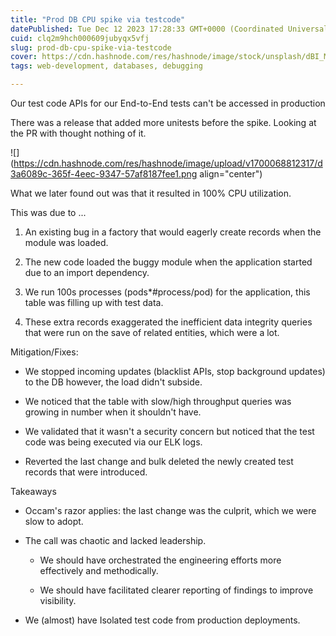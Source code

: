```yaml
---
title: "Prod DB CPU spike via testcode"
datePublished: Tue Dec 12 2023 17:28:33 GMT+0000 (Coordinated Universal Time)
cuid: clq2m9hch000609jubyqx5vfj
slug: prod-db-cpu-spike-via-testcode
cover: https://cdn.hashnode.com/res/hashnode/image/stock/unsplash/dBI_My696Rk/upload/280a1e4b0f028bdfcc4364c86bd92b06.jpeg
tags: web-development, databases, debugging

---
```


Our test code APIs for our End-to-End tests can't be accessed in production

There was a release that added more unitests before the spike. Looking at the PR with thought nothing of it.

![](https://cdn.hashnode.com/res/hashnode/image/upload/v1700068812317/d3a6089c-365f-4eec-9347-57af8187fee1.png align="center")

What we later found out was that it resulted in 100% CPU utilization.

This was due to ...

1. An existing bug in a factory that would eagerly create records when the module was loaded.
    
2. The new code loaded the buggy module when the application started due to an import dependency.
    
3. We run 100s processes (pods\*#process/pod) for the application, this table was filling up with test data.
    
4. These extra records exaggerated the inefficient data integrity queries that were run on the save of related entities, which were a lot.
    

Mitigation/Fixes:

* We stopped incoming updates (blacklist APIs, stop background updates) to the DB however, the load didn't subside.
    
* We noticed that the table with slow/high throughput queries was growing in number when it shouldn't have.
    
* We validated that it wasn't a security concern but noticed that the test code was being executed via our ELK logs.
    
* Reverted the last change and bulk deleted the newly created test records that were introduced.
    

Takeaways

* Occam's razor applies: the last change was the culprit, which we were slow to adopt.
    
* The call was chaotic and lacked leadership.
    
    * We should have orchestrated the engineering efforts more effectively and methodically.
        
    * We should have facilitated clearer reporting of findings to improve visibility.
        
* We (almost) have Isolated test code from production deployments.